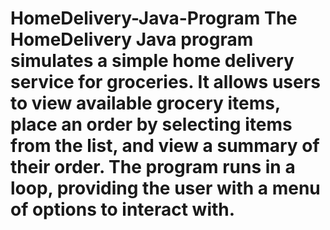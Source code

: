 # HomeDelivery-Java-Program The HomeDelivery Java program simulates a simple home delivery service for groceries. It allows users to view available grocery items, place an order by selecting items from the list, and view a summary of their order. The program runs in a loop, providing the user with a menu of options to interact with.
